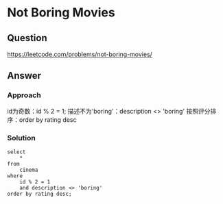 # Not Boring Movies

## Question

https://leetcode.com/problems/not-boring-movies/

## Answer

### Approach

id为奇数：id % 2 = 1;
描述不为'boring'：description <> 'boring'
按照评分排序：order by rating desc

### Solution

```
select
    *
from
    cinema
where
    id % 2 = 1
    and description <> 'boring'
order by rating desc;
```